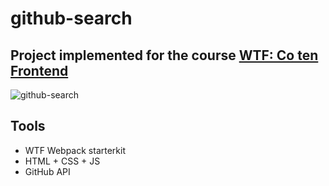 # github-search
## Project implemented for the course [WTF: Co ten Frontend](https://cotenfrontend.pl/)

![github-search](https://user-images.githubusercontent.com/55924542/227735963-edbbb947-8c0c-469e-84fb-1777a5626329.png)

## Tools
- WTF Webpack starterkit
- HTML + CSS + JS
- GitHub API
